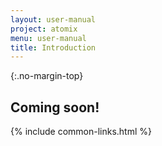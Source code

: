 ```yaml
---
layout: user-manual
project: atomix
menu: user-manual
title: Introduction
---
```


{:.no-margin-top}

## Coming soon!

{% include common-links.html %}
